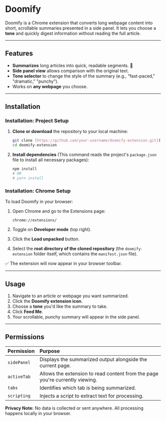 # Doomify

Doomify is a Chrome extension that converts long webpage content into short, scrollable summaries presented in a side panel. It lets you choose a **tone** and quickly digest information without reading the full article.

---

## Features

* **Summarizes** long articles into quick, readable segments. 📝
* **Side panel view** allows comparison with the original text.
* **Tone selector** to change the style of the summary (e.g., "fast-paced," "dramatic," "punchy").
* Works on **any webpage** you choose.

---

## Installation

### Installation: Project Setup

1.  **Clone or download** the repository to your local machine:

    ```bash
    git clone [https://github.com/your-username/doomify-extension.git](https://github.com/your-username/doomify-extension.git)
    cd doomify-extension
    ```

2.  **Install dependencies** (This command reads the project's `package.json` file to install all necessary packages):

    ```bash
    npm install
    # OR
    # yarn install
    ```

### Installation: Chrome Setup

To load Doomify in your browser:

1.  Open Chrome and go to the Extensions page:

    ```
    chrome://extensions/
    ```

2.  Toggle on **Developer mode** (top right).

3.  Click the **Load unpacked** button.

4.  Select the **root directory of the cloned repository** (the `doomify-extension` folder itself, which contains the `manifest.json` file).

✅ The extension will now appear in your browser toolbar.

---

## Usage

1.  Navigate to an article or webpage you want summarized.
2.  Click the **Doomify extension icon**.
3.  Choose a **tone** you'd like the summary to take.
4.  Click **Feed Me**.
5.  Your scrollable, punchy summary will appear in the side panel.

---

## Permissions

| Permission | Purpose |
| :--- | :--- |
| `sidePanel` | Displays the summarized output alongside the current page. |
| `activeTab` | Allows the extension to read content from the page you're currently viewing. |
| `tabs` | Identifies which tab is being summarized. |
| `scripting` | Injects a script to extract text for processing. |

**Privacy Note:** No data is collected or sent anywhere. All processing happens locally in your browser.